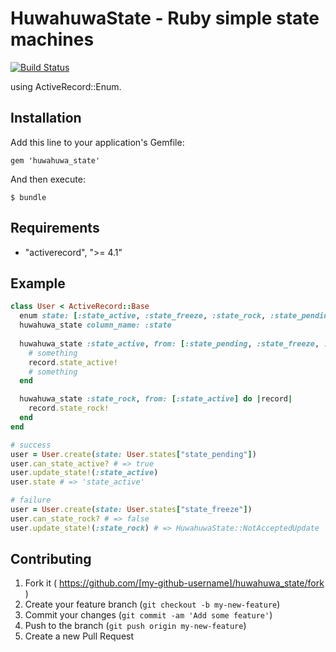 
# HuwahuwaState - Ruby simple state machines
[![Build Status](https://travis-ci.org/jiikko/huwahuwa_state.svg?branch=master)](https://travis-ci.org/jiikko/huwahuwa_state)

using ActiveRecord::Enum.

## Installation

Add this line to your application's Gemfile:

    gem 'huwahuwa_state'


And then execute:

    $ bundle

## Requirements
-  "activerecord", ">= 4.1"

## Example
```ruby
class User < ActiveRecord::Base
  enum state: [:state_active, :state_freeze, :state_rock, :state_pending]
  huwahuwa_state column_name: :state
  
  huwahuwa_state :state_active, from: [:state_pending, :state_freeze, :state_pending] do |record|
    # something
    record.state_active!
    # something
  end

  huwahuwa_state :state_rock, from: [:state_active] do |record|
    record.state_rock!
  end
end
```

```ruby
# success
user = User.create(state: User.states["state_pending"])
user.can_state_active? # => true
user.update_state!(:state_active)
user.state # => 'state_active'

# failure
user = User.create(state: User.states["state_freeze"])
user.can_state_rock? # => false
user.update_state!(:state_rock) # => HuwahuwaState::NotAcceptedUpdate
```

## Contributing

1. Fork it ( https://github.com/[my-github-username]/huwahuwa_state/fork )
2. Create your feature branch (`git checkout -b my-new-feature`)
3. Commit your changes (`git commit -am 'Add some feature'`)
4. Push to the branch (`git push origin my-new-feature`)
5. Create a new Pull Request
